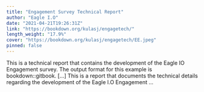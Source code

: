 ```yaml
---
title: "Engagement Survey Technical Report"
author: "Eagle I.O"
date: "2021-04-21T19:26:31Z"
link: "https://bookdown.org/kulasj/engagetech/"
length_weight: "17.9%"
cover: "https://bookdown.org/kulasj/engagetech/EE.jpeg"
pinned: false
---
```


This is a technical report that contains the development of the Eagle IO Engagement survey. The output format for this example is bookdown::gitbook. [...] This is a report that documents the technical details regarding the development of the Eagle I.O Engagement ...
